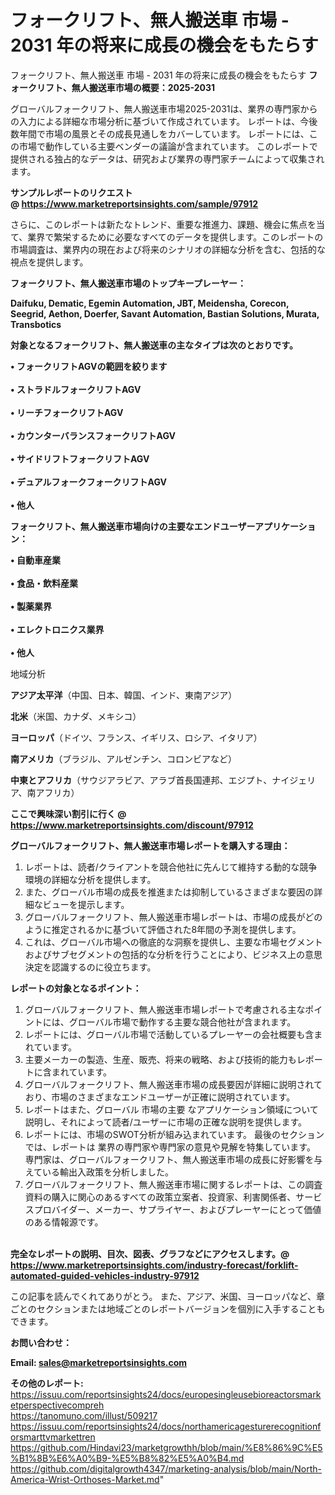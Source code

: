 # フォークリフト、無人搬送車 市場 - 2031 年の将来に成長の機会をもたらす
フォークリフト、無人搬送車 市場 - 2031 年の将来に成長の機会をもたらす
<strong><b>フォークリフト、無人搬送車市場の概要：2025-2031</b></strong>

グローバルフォークリフト、無人搬送車市場2025-2031は、業界の専門家からの入力による詳細な市場分析に基づいて作成されています。 レポートは、今後数年間で市場の風景とその成長見通しをカバーしています。 レポートには、この市場で動作している主要ベンダーの議論が含まれています。 このレポートで提供される独占的なデータは、研究および業界の専門家チームによって収集されます。

<strong>サンプルレポートのリクエスト @ <a href=https://www.marketreportsinsights.com/sample/97912>https://www.marketreportsinsights.com/sample/97912</a></strong>

さらに、このレポートは新たなトレンド、重要な推進力、課題、機会に焦点を当て、業界で繁栄するために必要なすべてのデータを提供します。このレポートの市場調査は、業界内の現在および将来のシナリオの詳細な分析を含む、包括的な視点を提供します。

<strong>フォークリフト、無人搬送車市場のトップキープレーヤー：</strong>

<strong>Daifuku, Dematic, Egemin Automation, JBT, Meidensha, Corecon, Seegrid, Aethon, Doerfer, Savant Automation, Bastian Solutions, Murata, Transbotics</strong>

<strong><b>対象となるフォークリフト、無人搬送車の主なタイプは次のとおりです。</b></strong>

<strong>• フォークリフトAGVの範囲を絞ります<br><br>• ストラドルフォークリフトAGV<br><br>• リーチフォークリフトAGV<br><br>• カウンターバランスフォークリフトAGV<br><br>• サイドリフトフォークリフトAGV<br><br>• デュアルフォークフォークリフトAGV<br><br>• 他人</strong>

<strong><b>フォークリフト、無人搬送車市場向けの主要なエンドユーザーアプリケーション：</b></strong>

<strong>• 自動車産業<br><br>• 食品・飲料産業<br><br>• 製薬業界<br><br>• エレクトロニクス業界<br><br>• 他人</strong>

 地域分析

<strong><b>アジア太平洋</b></strong>（中国、日本、韓国、インド、東南アジア）

<strong><b>北米</b></strong>（米国、カナダ、メキシコ）

<strong><b>ヨーロッパ</b></strong>（ドイツ、フランス、イギリス、ロシア、イタリア）

<strong><b>南アメリカ</b></strong>（ブラジル、アルゼンチン、コロンビアなど）

<strong><b>中東とアフリカ</b></strong>（サウジアラビア、アラブ首長国連邦、エジプト、ナイジェリア、南アフリカ）

<strong>ここで興味深い割引に行く @ <a href=https://www.marketreportsinsights.com/discount/97912>https://www.marketreportsinsights.com/discount/97912</a></strong>

<strong><b>グローバルフォークリフト、無人搬送車市場レポートを購入する理由：</b></strong>
<ol>
  <li>レポートは、読者/クライアントを競合他社に先んじて維持する動的な競争環境の詳細な分析を提供します。</li>
  <li>また、グローバル市場の成長を推進または抑制しているさまざまな要因の詳細なビューを提示します。</li>
  <li>グローバルフォークリフト、無人搬送車市場レポートは、市場の成長がどのように推定されるかに基づいて評価された8年間の予測を提供します。</li>
  <li>これは、グローバル市場への徹底的な洞察を提供し、主要な市場セグメントおよびサブセグメントの包括的な分析を行うことにより、ビジネス上の意思決定を認識するのに役立ちます。</li>
</ol>
<strong><b>レポートの対象となるポイント：</b></strong>
<ol>
  <li>グローバルフォークリフト、無人搬送車市場レポートで考慮される主なポイントには、グローバル市場で動作する主要な競合他社が含まれます。</li>
  <li>レポートには、グローバル市場で活動しているプレーヤーの会社概要も含まれています。</li>
  <li>主要メーカーの製造、生産、販売、将来の戦略、および技術的能力もレポートに含まれています。</li>
  <li>グローバルフォークリフト、無人搬送車市場の成長要因が詳細に説明されており、市場のさまざまなエンドユーザーが正確に説明されています。</li>
  <li>レポートはまた、グローバル 市場の主要 なアプリケーション領域について説明し、それによって読者/ユーザーに市場の正確な説明を提供します。</li>
  <li>レポートには、市場のSWOT分析が組み込まれています。 最後のセクションでは、レポートは 業界の専門家や専門家の意見や見解を特集しています。 専門家は、グローバルフォークリフト、無人搬送車市場の成長に好影響を与えている輸出入政策を分析しました。</li>
  <li>グローバルフォークリフト、無人搬送車市場に関するレポートは、この調査資料の購入に関心のあるすべての政策立案者、投資家、利害関係者、サービスプロバイダー、メーカー、サプライヤー、およびプレーヤーにとって価値のある情報源です。</li>
</ol><br>
<strong>完全なレポートの説明、目次、図表、グラフなどにアクセスします。@ <a href=https://www.marketreportsinsights.com/industry-forecast/forklift-automated-guided-vehicles-industry-97912>https://www.marketreportsinsights.com/industry-forecast/forklift-automated-guided-vehicles-industry-97912</a></strong>

この記事を読んでくれてありがとう。 また、アジア、米国、ヨーロッパなど、章ごとのセクションまたは地域ごとのレポートバージョンを個別に入手することもできます。

<strong><b>お問い合わせ：</b></strong>

<strong>Email: </strong><a href=mailto:sales@marketreportsinsights.com><strong>sales@marketreportsinsights.com</strong></a>

<strong>その他のレポート:</strong>
<br>
<a href=https://issuu.com/reportsinsights24/docs/europesingleusebioreactorsmarketperspectivecompreh>https://issuu.com/reportsinsights24/docs/europesingleusebioreactorsmarketperspectivecompreh</a>
<br>
<a href=https://tanomuno.com/illust/509217>https://tanomuno.com/illust/509217</a>
<br>
<a href=https://issuu.com/reportsinsights24/docs/northamericagesturerecognitionforsmarttvmarkettren>https://issuu.com/reportsinsights24/docs/northamericagesturerecognitionforsmarttvmarkettren</a>
<br>
<a href=https://github.com/Hindavi23/marketgrowthh/blob/main/%E8%86%9C%E5%B1%8B%E6%A0%B9-%E5%B8%82%E5%A0%B4.md>https://github.com/Hindavi23/marketgrowthh/blob/main/%E8%86%9C%E5%B1%8B%E6%A0%B9-%E5%B8%82%E5%A0%B4.md</a>
<br>
<a href=https://github.com/digitalgrowth4347/marketing-analysis/blob/main/North-America-Wrist-Orthoses-Market.md>https://github.com/digitalgrowth4347/marketing-analysis/blob/main/North-America-Wrist-Orthoses-Market.md</a>"
